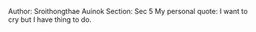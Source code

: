 Author: Sroithongthae Auinok
Section: Sec 5
My personal quote: I want to cry but I have thing to do.
